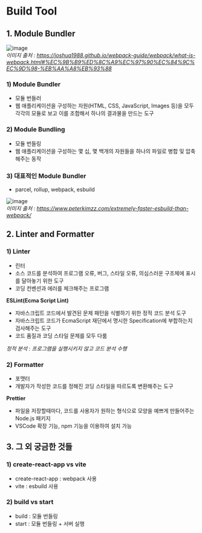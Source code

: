 # Build Tool

## 1. Module Bundler

![image](https://user-images.githubusercontent.com/100753621/163428174-ec16eec8-e300-4c30-aef7-cb14f79211ad.png)  
_이미지 출처 : https://joshua1988.github.io/webpack-guide/webpack/what-is-webpack.html#%EC%9B%B9%ED%8C%A9%EC%97%90%EC%84%9C%EC%9D%98-%EB%AA%A8%EB%93%88_

### 1) Module Bundler

- 모듈 번들러
- 웹 애플리케이션을 구성하는 자원(HTML, CSS, JavaScript, Images 등)을 모두 각각의 모듈로 보고 이를 조합해서 하나의 결과물을 만드는 도구

### 2) Module Bundling

- 모듈 번들링
- 웹 애플리케이션을 구성하는 몇 십, 몇 백개의 자원들을 하나의 파일로 병합 및 압축해주는 동작

### 3) 대표적인 Module Bundler

- parcel, rollup, webpack, esbuild

![image](https://user-images.githubusercontent.com/100753621/163428330-ccb5b3e3-4c23-4576-86de-8898606af289.png)  
_이미지 출처 : https://www.peterkimzz.com/extremely-faster-esbuild-than-webpack/_

## 2. Linter and Formatter

### 1) Linter

- 린터
- 소스 코드를 분석하여 프로그램 오류, 버그, 스타일 오류, 의심스러운 구조체에 표시를 달아놓기 위한 도구
- 코딩 컨벤션과 에러를 체크해주는 프로그램

**ESLint(Ecma Script Lint)**

- 자바스크립트 코드에서 발견된 문제 패턴을 식별하기 위한 정적 코드 분석 도구
- 자바스크립트 코드가 EcmaScript 재단에서 명시한 Specification에 부합하는지 검사해주는 도구
- 코드 품질과 코딩 스타일 문제를 모두 다룸

_정적 분석 : 프로그램을 실행시키지 않고 코드 분석 수행_

### 2) Formatter

- 포맷터
- 개발자가 작성한 코드를 정해진 코딩 스타일을 따르도록 변환해주는 도구

**Prettier**

- 파일을 저장할때마다, 코드를 사용자가 원하는 형식으로 모양을 예쁘게 만들어주는 Node.js 패키지
- VSCode 확장 기능, npm 기능을 이용하여 설치 가능

## 3. 그 외 궁금한 것들

### 1) create-react-app vs vite

- create-react-app : webpack 사용
- vite : esbuild 사용

### 2) build vs start

- build : 모듈 번들링
- start : 모듈 번들링 + 서버 실행
